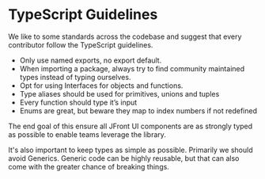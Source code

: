 # TypeScript Guidelines

We like to some standards across the codebase and suggest that every contributor
follow the TypeScript guidelines.

- Only use named exports, no export default.
- When importing a package, always try to find community maintained types
  instead of typing ourselves.
- Opt for using Interfaces for objects and functions.
- Type aliases should be used for primitives, unions and tuples
- Every function should type it’s input
- Enums are great, but beware they map to index numbers if not redefined

The end goal of this ensure all JFront UI components are as strongly typed as
possible to enable teams leverage the library.

It's also important to keep types as simple as possible. Primarily we should
avoid Generics. Generic code can be highly reusable, but that can also come with
the greater chance of breaking things.
